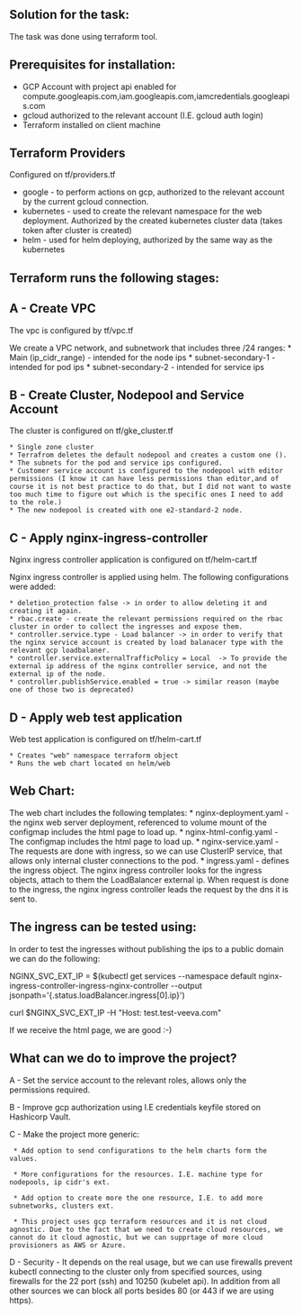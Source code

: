 Solution for the task:
----------------------

The task was done using terraform tool.


Prerequisites for installation:
-------------------------------
 - GCP Account with project api enabled for compute.googleapis.com,iam.googleapis.com,iamcredentials.googleapis.com
 - gcloud authorized to the relevant account (I.E. gcloud auth login)
 - Terraform installed on client machine


Terraform Providers
-------------------
Configured on tf/providers.tf

 * google - to perform actions on gcp, authorized to the relevant account by the current gcloud connection.
 * kubernetes - used to create the relevant namespace for the web deployment. Authorized by the created kubernetes cluster data (takes token after cluster is created)
 * helm - used for helm deploying, authorized by the same way as the kubernetes

Terraform runs the following stages:
------------------------------------

A - Create VPC
--------------
The vpc is configured by tf/vpc.tf

We create a VPC network, and subnetwork that includes three /24 ranges:
    * Main (ip_cidr_range) - intended for the node ips
    * subnet-secondary-1 - intended for pod ips
    * subnet-secondary-2 - intended for service ips

B - Create Cluster, Nodepool and Service Account
------------------------------------------------
The cluster is configured on tf/gke_cluster.tf

    * Single zone cluster
    * Terrafrom deletes the default nodepool and creates a custom one ().
    * The subnets for the pod and service ips configured.
    * Customer service account is configured to the nodepool with editor permissions (I know it can have less permissions than editor,and of course it is not best practice to do that, but I did not want to waste too much time to figure out which is the specific ones I need to add to the role.)
    * The new nodepool is created with one e2-standard-2 node.
    
C - Apply nginx-ingress-controller
----------------------------------

Nginx ingress controller application is configured on tf/helm-cart.tf

Nginx ingress controller is applied using helm. The following configurations were added:

    * deletion_protection false -> in order to allow deleting it and creating it again.
    * rbac.create - create the relevant permissions required on the rbac cluster in order to collect the ingresses and expose them.
    * controller.service.type - Load balancer -> in order to verify that the nginx service account is created by load balanacer type with the relevant gcp loadbalaner.
    * controller.service.externalTrafficPolicy = Local  -> To provide the external ip address of the nginx controller service, and not the external ip of the node.
    * controller.publishService.enabled = true -> similar reason (maybe one of those two is deprecated)

D - Apply web test application
------------------------------

Web test application is configured on tf/helm-cart.tf

    * Creates "web" namespace terraform object
    * Runs the web chart located on helm/web

Web Chart:
----------

The web chart includes the following templates:
     * nginx-deployment.yaml - the nginx web server deployment, referenced to volume mount of the configmap includes the html page to load up.
     * nginx-html-config.yaml - The configmap includes the html page to load up.
     * nginx-service.yaml - The requests are done with ingress, so we can use ClusterIP service, that allows only internal cluster connections to the pod.
     * ingress.yaml - defines the ingress object. The nginx ingress controller looks for the ingress objects, attach to them the LoadBalancer external ip. When request is done to the ingress, the nginx ingress controller leads the request by the dns it is sent to. 



The ingress can be tested using:
--------------------------------
In order to test the ingresses without publishing the ips to a public domain we can do the following:

NGINX_SVC_EXT_IP = $(kubectl get services --namespace default nginx-ingress-controller-ingress-nginx-controller --output jsonpath='{.status.loadBalancer.ingress[0].ip}')

curl $NGINX_SVC_EXT_IP -H "Host: test.test-veeva.com"

If we receive the html page, we are good :-)


What can we do to improve the project?
--------------------------------------
A - Set the service account to the relevant roles, allows only the permissions required.

B - Improve gcp authorization using I.E credentials keyfile stored on Hashicorp Vault.

C - Make the project more generic:

     * Add option to send configurations to the helm charts form the values.
     
     * More configurations for the resources. I.E. machine type for nodepools, ip cidr's ext.
     
     * Add option to create more the one resource, I.E. to add more subnetworks, clusters ext.
     
     * This project uses gcp terraform resources and it is not cloud agnostic. Due to the fact that we need to create cloud resources, we cannot do it cloud agnostic, but we can supprtage of more cloud provisioners as AWS or Azure.
     
D - Security - It depends on the real usage, but we can use firewalls prevent kubectl connecting to the cluster only from specified sources, using firewalls for the 22 port (ssh) and 10250 (kubelet api). In addition from all other sources we can block all ports besides 80 (or 443 if we are using https).

